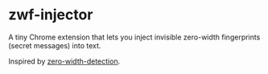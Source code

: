 zwf-injector
==========
A tiny Chrome extension that lets you inject invisible zero-width fingerprints (secret messages) into text.

Inspired by [zero-width-detection](https://github.com/umpox/zero-width-detection).
